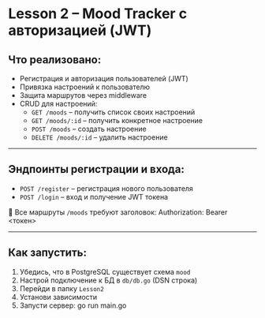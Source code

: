 # Lesson 2 – Mood Tracker с авторизацией (JWT)

## Что реализовано:
- Регистрация и авторизация пользователей (JWT)
- Привязка настроений к пользователю
- Защита маршрутов через middleware
- CRUD для настроений:
  - `GET /moods` – получить список своих настроений
  - `GET /moods/:id` – получить конкретное настроение
  - `POST /moods` – создать настроение
  - `DELETE /moods/:id` – удалить настроение

---

## Эндпоинты регистрации и входа:
- `POST /register` – регистрация нового пользователя
- `POST /login` – вход и получение JWT токена

📌 Все маршруты `/moods` требуют заголовок: Authorization: Bearer <токен>

---

## Как запустить:

1. Убедись, что в PostgreSQL существует схема `mood`
2. Настрой подключение к БД в `db/db.go` (DSN строка)
3. Перейди в папку `Lesson2`
4. Установи зависимости
5. Запусти сервер: go run main.go